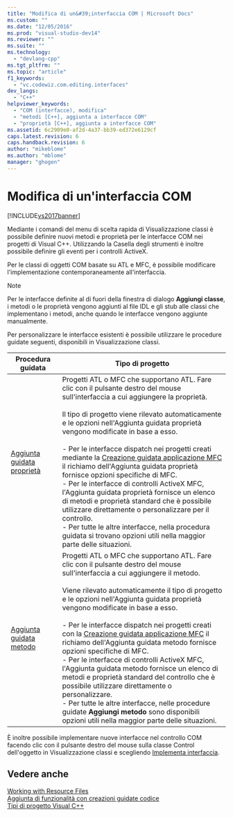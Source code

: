 ```yaml
---
title: "Modifica di un&#39;interfaccia COM | Microsoft Docs"
ms.custom: ""
ms.date: "12/05/2016"
ms.prod: "visual-studio-dev14"
ms.reviewer: ""
ms.suite: ""
ms.technology: 
  - "devlang-cpp"
ms.tgt_pltfrm: ""
ms.topic: "article"
f1_keywords: 
  - "vc.codewiz.com.editing.interfaces"
dev_langs: 
  - "C++"
helpviewer_keywords: 
  - "COM (interfacce), modifica"
  - "metodi [C++], aggiunta a interfacce COM"
  - "proprietà [C++], aggiunta a interfacce COM"
ms.assetid: 6c2909e0-af2d-4a37-bb39-ed372e6129cf
caps.latest.revision: 6
caps.handback.revision: 6
author: "mikeblome"
ms.author: "mblome"
manager: "ghogen"
---
```

# Modifica di un&#39;interfaccia COM
[!INCLUDE[vs2017banner](../assembler/inline/includes/vs2017banner.md)]

Mediante i comandi del menu di scelta rapida di Visualizzazione classi è possibile definire nuovi metodi e proprietà per le interfacce COM nei progetti di Visual C\+\+.  Utilizzando la Casella degli strumenti è inoltre possibile definire gli eventi per i controlli ActiveX.  
  
 Per le classi di oggetti COM basate su ATL e MFC, è possibile modificare l'implementazione contemporaneamente all'interfaccia.  
  
> [!NOTE]
>  Per le interfacce definite al di fuori della finestra di dialogo **Aggiungi classe**, i metodi o le proprietà vengono aggiunti al file IDL e gli stub alle classi che implementano i metodi, anche quando le interfacce vengono aggiunte manualmente.  
  
 Per personalizzare le interfacce esistenti è possibile utilizzare le procedure guidate seguenti,  disponibili in Visualizzazione classi.  
  
|Procedura guidata|Tipo di progetto|  
|-----------------------|----------------------|  
|[Aggiunta guidata proprietà](../ide/names-add-property-wizard.md)|Progetti ATL o MFC che supportano ATL.  Fare clic con il pulsante destro del mouse sull'interfaccia a cui aggiungere la proprietà.<br /><br /> Il tipo di progetto viene rilevato automaticamente e le opzioni nell'Aggiunta guidata proprietà vengono modificate in base a esso.<br /><br /> -   Per le interfacce dispatch nei progetti creati mediante la [Creazione guidata applicazione MFC](../mfc/reference/mfc-application-wizard.md) il richiamo dell'Aggiunta guidata proprietà fornisce opzioni specifiche di MFC.<br />-   Per le interfacce di controlli ActiveX MFC, l'Aggiunta guidata proprietà fornisce un elenco di metodi e proprietà standard che è possibile utilizzare direttamente o personalizzare per il controllo.<br />-   Per tutte le altre interfacce, nella procedura guidata si trovano opzioni utili nella maggior parte delle situazioni.|  
|[Aggiunta guidata metodo](../ide/add-method-wizard.md)|Progetti ATL o MFC che supportano ATL.  Fare clic con il pulsante destro del mouse sull'interfaccia a cui aggiungere il metodo.<br /><br /> Viene rilevato automaticamente il tipo di progetto e le opzioni nell'Aggiunta guidata proprietà vengono modificate in base a esso.<br /><br /> -   Per le interfacce dispatch nei progetti creati con la [Creazione guidata applicazione MFC](../mfc/reference/mfc-application-wizard.md) il richiamo dell'Aggiunta guidata metodo fornisce opzioni specifiche di MFC.<br />-   Per le interfacce di controlli ActiveX MFC, l'Aggiunta guidata metodo fornisce un elenco di metodi e proprietà standard del controllo che è possibile utilizzare direttamente o personalizzare.<br />-   Per tutte le altre interfacce, nelle procedure guidate **Aggiungi metodo** sono disponibili opzioni utili nella maggior parte delle situazioni.|  
  
 È inoltre possibile implementare nuove interfacce nel controllo COM facendo clic con il pulsante destro del mouse sulla classe Control dell'oggetto in Visualizzazione classi e scegliendo [Implementa interfaccia](../ide/implement-interface-wizard.md).  
  
## Vedere anche  
 [Working with Resource Files](../mfc/working-with-resource-files.md)   
 [Aggiunta di funzionalità con creazioni guidate codice](../ide/adding-functionality-with-code-wizards-cpp.md)   
 [Tipi di progetto Visual C\+\+](../ide/visual-cpp-project-types.md)